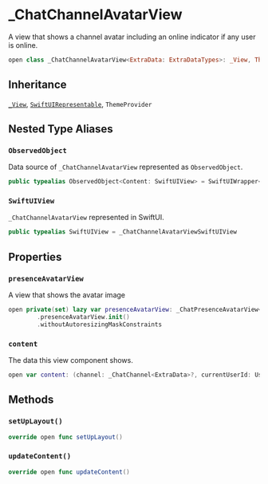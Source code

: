 # \_ChatChannelAvatarView

A view that shows a channel avatar including an online indicator if any user is online.

``` swift
open class _ChatChannelAvatarView<ExtraData: ExtraDataTypes>: _View, ThemeProvider, SwiftUIRepresentable 
```

## Inheritance

[`_View`](/_View), [`SwiftUIRepresentable`](/SwiftUIRepresentable), `ThemeProvider`

## Nested Type Aliases

### `ObservedObject`

Data source of `_ChatChannelAvatarView` represented as `ObservedObject`.

``` swift
public typealias ObservedObject<Content: SwiftUIView> = SwiftUIWrapper<Content> where Content.ExtraData == ExtraData
```

### `SwiftUIView`

`_ChatChannelAvatarView` represented in SwiftUI.

``` swift
public typealias SwiftUIView = _ChatChannelAvatarViewSwiftUIView
```

## Properties

### `presenceAvatarView`

A view that shows the avatar image

``` swift
open private(set) lazy var presenceAvatarView: _ChatPresenceAvatarView<ExtraData> = components
        .presenceAvatarView.init()
        .withoutAutoresizingMaskConstraints
```

### `content`

The data this view component shows.

``` swift
open var content: (channel: _ChatChannel<ExtraData>?, currentUserId: UserId?) 
```

## Methods

### `setUpLayout()`

``` swift
override open func setUpLayout() 
```

### `updateContent()`

``` swift
override open func updateContent() 
```
